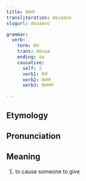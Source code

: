```yaml
---
title: देवाणो
transliteration: devaano
slugurl: devaano

grammar: 
  verb:
    term: देवा
    trans: devaa
    ending: aa
    causative: 
      self: 2
      verb1: देणो
      verb2: देवाणो
      verb3: देवाणणो

---
```

## Etymology

## Pronunciation

## Meaning
1. to cause someone to give